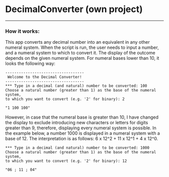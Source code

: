 # DecimalConverter (own project)

___
### How it works:

This app converts any decimal number into an equivalent in any other numeral system. When the script is run, the user
needs to input a number, and a numeral system to which to convert it. The display of the outcome depends on the given
numeral system. For numeral bases lower than 10, it looks the following way:

```
-----------------------------------
 Welcome to the Decimal Converter!
-----------------------------------
*** Type in a decimal (and natural) number to be converted: 100
Choose a natural number (greater than 1) as the base of the numeral system,
to which you want to convert (e.g. '2' for binary): 2

"1 100 100"
```

However, in case that the numeral base is greater than 10, I have changed the display to exclude introducing new
characters or letters for digits greater than 9, therefore, displaying every numeral system is possible. In the example
below, a number 1000 is displayed in a numeral system with a base of 12. The interpretation is as follows: 6 x 12^2 + 11
x 12^1 + 4 x 12^0.

```
*** Type in a decimal (and natural) number to be converted: 1000
Choose a natural number (greater than 1) as the base of the numeral system,
to which you want to convert (e.g. '2' for binary): 12

"06 ; 11 ; 04"
```